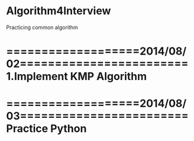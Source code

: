 Algorithm4Interview
===================

Practicing common algorithm

===================2014/08/02========================
1.Implement KMP Algorithm
=====================================================

===================2014/08/03========================
Practice Python
=====================================================
